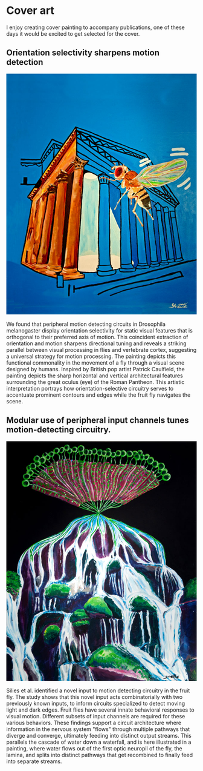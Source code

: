 # Cover art
I enjoy creating cover painting to accompany publications, one of these days it would be excited to get selected for the cover.

## Orientation selectivity sharpens motion detection 
![Cover submission](T4T5CoverPainting_800x634p.jpg "Orientation Selectivity cover art")

We found that peripheral motion detecting circuits in Drosophila melanogaster display orientation selectivity for static visual features that is orthogonal to their preferred axis of motion. This coincident extraction of orientation and motion sharpens directional tuning and reveals a striking parallel between visual processing in flies and vertebrate cortex, suggesting a universal strategy for motion processing.  The painting depicts this functional commonality in the movement of a fly through a visual scene designed by humans. Inspired by British pop artist Patrick Caulfield, the painting depicts the sharp horizontal and vertical architectural features surrounding the great oculus (eye) of the Roman Pantheon.  This artistic interpretation portrays how orientation-selective circuitry serves to accentuate prominent contours and edges while the fruit fly navigates the scene. 

## Modular use of peripheral input channels tunes motion-detecting circuitry.
![Cover submission](LaminaNeuronPainting_800x632.jpg "Lamina neuron painting ")

Silies et al. identified a novel input to motion detecting circuitry
in the fruit fly. The study shows that this novel input acts combinatorially with two
previously known inputs, to inform circuits specialized to detect moving light and dark
edges. Fruit flies have several innate behavioral responses to visual motion. Different
subsets of input channels are required for these various behaviors. These findings
support a circuit architecture where information in the nervous system "flows" through
multiple pathways that diverge and converge, ultimately feeding into distinct output
streams. This parallels the cascade of water down a waterfall, and is here illustrated in a
painting, where water flows out of the first optic neuropil of the fly, the lamina, and splits
into distinct pathways that get recombined to finally feed into separate streams.


